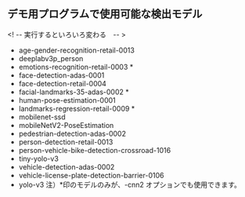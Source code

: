 ## デモ用プログラムで使用可能な検出モデル
<! -- 実行するといろいろ変わる　-- >
- age-gender-recognition-retail-0013
- deeplabv3p_person
- emotions-recognition-retail-0003 *
- face-detection-adas-0001
- face-detection-retail-0004
- facial-landmarks-35-adas-0002 *
- human-pose-estimation-0001
- landmarks-regression-retail-0009 *
- mobilenet-ssd
- mobileNetV2-PoseEstimation
- pedestrian-detection-adas-0002
- person-detection-retail-0013
- person-vehicle-bike-detection-crossroad-1016
- tiny-yolo-v3
- vehicle-detection-adas-0002
- vehicle-license-plate-detection-barrier-0106
- yolo-v3
注）*印のモデルのみが、-cnn2 オプションでも使用できます。